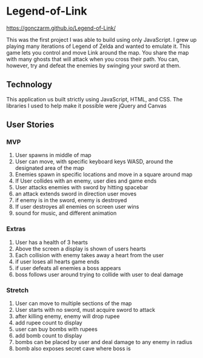 # Legend-of-Link

https://gonczarm.github.io/Legend-of-Link/

This was the first project I was able to build using only JavaScript. I grew up playing many iterations of Legend of Zelda and wanted to emulate it. This game lets you control and move Link around the map. You share the map with many ghosts that will attack when you cross their path. You can, however, try and defeat the enemies by swinging your sword at them.

## Technology 

This application us built strictly using JavaScript, HTML, and CSS. The libraries I used to help make it possible were jQuery and Canvas

## User Stories

### MVP

1. User spawns in middle of map
2. User can move, with specific keyboard keys WASD, around the designated area of the map
3. Enemies spawn in specific locations and move in a square around map
4. If User collides with an enemy, user dies and game ends
5. User attacks enemies with sword by hitting spacebar
6. an attack extends sword in direction user moves
7. if enemy is in the sword, enemy is destroyed
8. If user destroyes all enemies on screen user wins
9. sound for music, and different animation

### Extras

1. User has a health of 3 hearts
2. Above the screen a display is shown of users hearts
3. Each collision with enemy takes away a heart from the user
4. if user loses all hearts game ends
5. if user defeats all enemies a boss appears
6. boss follows user around trying to collide with user to deal damage

### Stretch

1. User can move to multiple sections of the map
2. User starts with no sword, must acquire sword to attack
3. after killing enemy, enemy will drop rupee
4. add rupee count to display
5. user can buy bombs with rupees
6. add bomb count to display
7. bombs can be placed by user and deal damage to any enemy in radius
8. bomb also exposes secret cave where boss is
